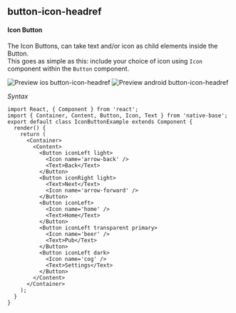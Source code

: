 ## button-icon-headref
#### Icon Button

The Icon Buttons, can take text and/or icon as child elements inside the Button.<br />
This goes as simple as this: include your choice of icon using <code>Icon</code> component within the <code>Button</code> component.<br />

![Preview ios button-icon-headref](https://github.com/GeekyAnts/NativeBase-KitchenSink/raw/master/screenshots/ios/iconButtons.png)
![Preview android button-icon-headref](https://github.com/GeekyAnts/NativeBase-KitchenSink/raw/master/screenshots/android/iconButtons.png)

*Syntax*

<pre class="line-numbers"><code class="language-jsx">import React, { Component } from 'react';
import { Container, Content, Button, Icon, Text } from 'native-base';
export default class IconButtonExample extends Component {
  render() {
    return (
      &lt;Container>
        &lt;Content>
          &lt;Button iconLeft light>
            &lt;Icon name='arrow-back' />
            &lt;Text>Back&lt;/Text>
          &lt;/Button>
          &lt;Button iconRight light>
            &lt;Text>Next&lt;/Text>
            &lt;Icon name='arrow-forward' />
          &lt;/Button>
          &lt;Button iconLeft>
            &lt;Icon name='home' />
            &lt;Text>Home&lt;/Text>
          &lt;/Button>
          &lt;Button iconLeft transparent primary>
            &lt;Icon name='beer' />
            &lt;Text>Pub&lt;/Text>
          &lt;/Button>
          &lt;Button iconLeft dark>
            &lt;Icon name='cog' />
            &lt;Text>Settings&lt;/Text>
          &lt;/Button>
        &lt;/Content>
      &lt;/Container>
    );
  }
}</code></pre><br />
